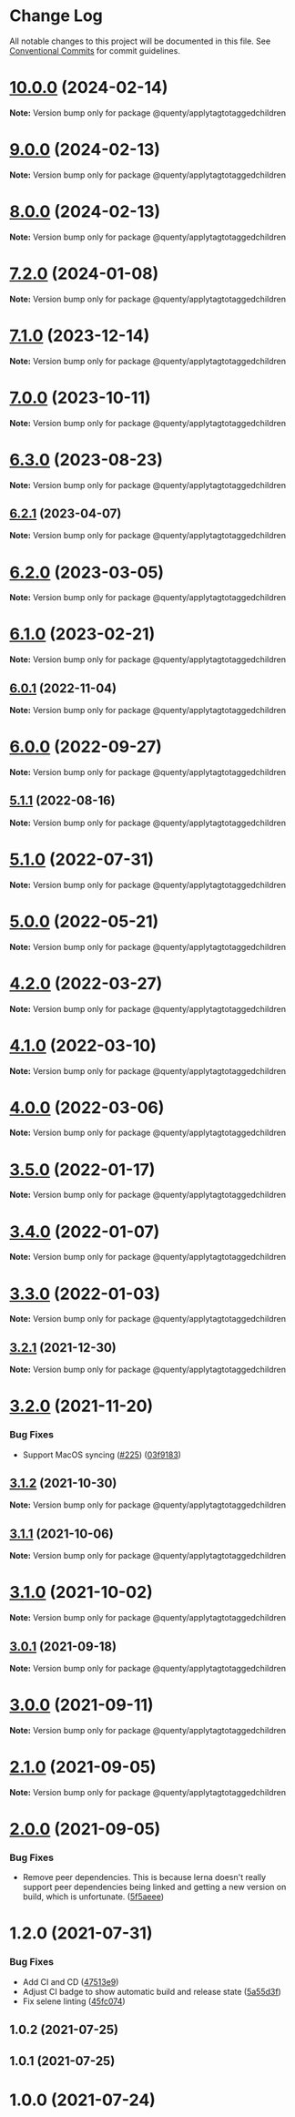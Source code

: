 # Change Log

All notable changes to this project will be documented in this file.
See [Conventional Commits](https://conventionalcommits.org) for commit guidelines.

# [10.0.0](https://github.com/Quenty/NevermoreEngine/compare/@quenty/applytagtotaggedchildren@9.0.0...@quenty/applytagtotaggedchildren@10.0.0) (2024-02-14)

**Note:** Version bump only for package @quenty/applytagtotaggedchildren





# [9.0.0](https://github.com/Quenty/NevermoreEngine/compare/@quenty/applytagtotaggedchildren@8.0.0...@quenty/applytagtotaggedchildren@9.0.0) (2024-02-13)

**Note:** Version bump only for package @quenty/applytagtotaggedchildren





# [8.0.0](https://github.com/Quenty/NevermoreEngine/compare/@quenty/applytagtotaggedchildren@7.2.0...@quenty/applytagtotaggedchildren@8.0.0) (2024-02-13)

**Note:** Version bump only for package @quenty/applytagtotaggedchildren





# [7.2.0](https://github.com/Quenty/NevermoreEngine/compare/@quenty/applytagtotaggedchildren@7.1.0...@quenty/applytagtotaggedchildren@7.2.0) (2024-01-08)

**Note:** Version bump only for package @quenty/applytagtotaggedchildren





# [7.1.0](https://github.com/Quenty/NevermoreEngine/compare/@quenty/applytagtotaggedchildren@7.0.0...@quenty/applytagtotaggedchildren@7.1.0) (2023-12-14)

**Note:** Version bump only for package @quenty/applytagtotaggedchildren





# [7.0.0](https://github.com/Quenty/NevermoreEngine/compare/@quenty/applytagtotaggedchildren@6.3.0...@quenty/applytagtotaggedchildren@7.0.0) (2023-10-11)

**Note:** Version bump only for package @quenty/applytagtotaggedchildren





# [6.3.0](https://github.com/Quenty/NevermoreEngine/compare/@quenty/applytagtotaggedchildren@6.2.1...@quenty/applytagtotaggedchildren@6.3.0) (2023-08-23)

**Note:** Version bump only for package @quenty/applytagtotaggedchildren





## [6.2.1](https://github.com/Quenty/NevermoreEngine/compare/@quenty/applytagtotaggedchildren@6.2.0...@quenty/applytagtotaggedchildren@6.2.1) (2023-04-07)

**Note:** Version bump only for package @quenty/applytagtotaggedchildren





# [6.2.0](https://github.com/Quenty/NevermoreEngine/compare/@quenty/applytagtotaggedchildren@6.1.0...@quenty/applytagtotaggedchildren@6.2.0) (2023-03-05)

**Note:** Version bump only for package @quenty/applytagtotaggedchildren





# [6.1.0](https://github.com/Quenty/NevermoreEngine/compare/@quenty/applytagtotaggedchildren@6.0.1...@quenty/applytagtotaggedchildren@6.1.0) (2023-02-21)

**Note:** Version bump only for package @quenty/applytagtotaggedchildren





## [6.0.1](https://github.com/Quenty/NevermoreEngine/compare/@quenty/applytagtotaggedchildren@6.0.0...@quenty/applytagtotaggedchildren@6.0.1) (2022-11-04)

**Note:** Version bump only for package @quenty/applytagtotaggedchildren





# [6.0.0](https://github.com/Quenty/NevermoreEngine/compare/@quenty/applytagtotaggedchildren@5.1.1...@quenty/applytagtotaggedchildren@6.0.0) (2022-09-27)

**Note:** Version bump only for package @quenty/applytagtotaggedchildren





## [5.1.1](https://github.com/Quenty/NevermoreEngine/compare/@quenty/applytagtotaggedchildren@5.1.0...@quenty/applytagtotaggedchildren@5.1.1) (2022-08-16)

**Note:** Version bump only for package @quenty/applytagtotaggedchildren





# [5.1.0](https://github.com/Quenty/NevermoreEngine/compare/@quenty/applytagtotaggedchildren@5.0.0...@quenty/applytagtotaggedchildren@5.1.0) (2022-07-31)

**Note:** Version bump only for package @quenty/applytagtotaggedchildren





# [5.0.0](https://github.com/Quenty/NevermoreEngine/compare/@quenty/applytagtotaggedchildren@4.2.0...@quenty/applytagtotaggedchildren@5.0.0) (2022-05-21)

**Note:** Version bump only for package @quenty/applytagtotaggedchildren





# [4.2.0](https://github.com/Quenty/NevermoreEngine/compare/@quenty/applytagtotaggedchildren@4.1.0...@quenty/applytagtotaggedchildren@4.2.0) (2022-03-27)

**Note:** Version bump only for package @quenty/applytagtotaggedchildren





# [4.1.0](https://github.com/Quenty/NevermoreEngine/compare/@quenty/applytagtotaggedchildren@4.0.0...@quenty/applytagtotaggedchildren@4.1.0) (2022-03-10)

**Note:** Version bump only for package @quenty/applytagtotaggedchildren





# [4.0.0](https://github.com/Quenty/NevermoreEngine/compare/@quenty/applytagtotaggedchildren@3.5.0...@quenty/applytagtotaggedchildren@4.0.0) (2022-03-06)

**Note:** Version bump only for package @quenty/applytagtotaggedchildren





# [3.5.0](https://github.com/Quenty/NevermoreEngine/compare/@quenty/applytagtotaggedchildren@3.4.0...@quenty/applytagtotaggedchildren@3.5.0) (2022-01-17)

**Note:** Version bump only for package @quenty/applytagtotaggedchildren





# [3.4.0](https://github.com/Quenty/NevermoreEngine/compare/@quenty/applytagtotaggedchildren@3.3.0...@quenty/applytagtotaggedchildren@3.4.0) (2022-01-07)

**Note:** Version bump only for package @quenty/applytagtotaggedchildren





# [3.3.0](https://github.com/Quenty/NevermoreEngine/compare/@quenty/applytagtotaggedchildren@3.2.1...@quenty/applytagtotaggedchildren@3.3.0) (2022-01-03)

**Note:** Version bump only for package @quenty/applytagtotaggedchildren





## [3.2.1](https://github.com/Quenty/NevermoreEngine/compare/@quenty/applytagtotaggedchildren@3.2.0...@quenty/applytagtotaggedchildren@3.2.1) (2021-12-30)

**Note:** Version bump only for package @quenty/applytagtotaggedchildren





# [3.2.0](https://github.com/Quenty/NevermoreEngine/compare/@quenty/applytagtotaggedchildren@3.1.2...@quenty/applytagtotaggedchildren@3.2.0) (2021-11-20)


### Bug Fixes

* Support MacOS syncing ([#225](https://github.com/Quenty/NevermoreEngine/issues/225)) ([03f9183](https://github.com/Quenty/NevermoreEngine/commit/03f918392c6a5bdd33f8a17c38de371d1e06c67a))





## [3.1.2](https://github.com/Quenty/NevermoreEngine/compare/@quenty/applytagtotaggedchildren@3.1.1...@quenty/applytagtotaggedchildren@3.1.2) (2021-10-30)

**Note:** Version bump only for package @quenty/applytagtotaggedchildren





## [3.1.1](https://github.com/Quenty/NevermoreEngine/compare/@quenty/applytagtotaggedchildren@3.1.0...@quenty/applytagtotaggedchildren@3.1.1) (2021-10-06)

**Note:** Version bump only for package @quenty/applytagtotaggedchildren





# [3.1.0](https://github.com/Quenty/NevermoreEngine/compare/@quenty/applytagtotaggedchildren@3.0.1...@quenty/applytagtotaggedchildren@3.1.0) (2021-10-02)

**Note:** Version bump only for package @quenty/applytagtotaggedchildren





## [3.0.1](https://github.com/Quenty/NevermoreEngine/compare/@quenty/applytagtotaggedchildren@3.0.0...@quenty/applytagtotaggedchildren@3.0.1) (2021-09-18)

**Note:** Version bump only for package @quenty/applytagtotaggedchildren





# [3.0.0](https://github.com/Quenty/NevermoreEngine/compare/@quenty/applytagtotaggedchildren@2.1.0...@quenty/applytagtotaggedchildren@3.0.0) (2021-09-11)

**Note:** Version bump only for package @quenty/applytagtotaggedchildren





# [2.1.0](https://github.com/Quenty/NevermoreEngine/compare/@quenty/applytagtotaggedchildren@2.0.0...@quenty/applytagtotaggedchildren@2.1.0) (2021-09-05)

**Note:** Version bump only for package @quenty/applytagtotaggedchildren





# [2.0.0](https://github.com/Quenty/NevermoreEngine/compare/@quenty/applytagtotaggedchildren@1.2.0...@quenty/applytagtotaggedchildren@2.0.0) (2021-09-05)


### Bug Fixes

* Remove peer dependencies. This is because lerna doesn't really support peer dependencies being linked and getting a new version on build, which is unfortunate. ([5f5aeee](https://github.com/Quenty/NevermoreEngine/commit/5f5aeeea8de9975435309e53679f0ef7064f9dd0))





# 1.2.0 (2021-07-31)


### Bug Fixes

* Add CI and CD ([47513e9](https://github.com/Quenty/NevermoreEngine/commit/47513e9b568162707534af132396dd8756947dd3))
* Adjust CI badge to show automatic build and release state ([5a55d3f](https://github.com/Quenty/NevermoreEngine/commit/5a55d3f19bf8d66a760d67da9b56ed47fab74656))
* Fix selene linting ([45fc074](https://github.com/Quenty/NevermoreEngine/commit/45fc07489ee59127ac6582689f19a0e87c1e5b5a))



## 1.0.2 (2021-07-25)



## 1.0.1 (2021-07-25)



# 1.0.0 (2021-07-24)

